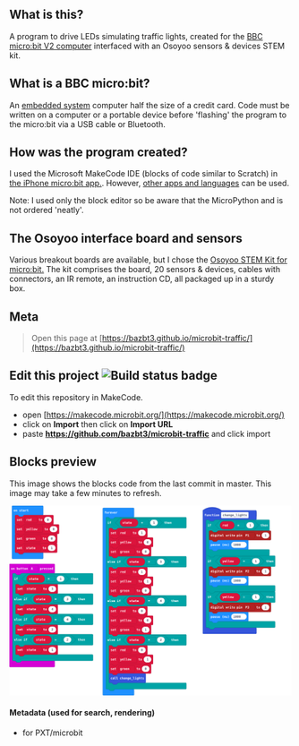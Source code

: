 ## What is this?

A program to drive LEDs simulating traffic lights, created for the [BBC micro:bit V2 computer](https://microbit.org) interfaced with an Osoyoo sensors & devices STEM kit.

## What is a BBC micro:bit?

An [embedded system](https://en.wikipedia.org/wiki/Embedded_system) computer half the size of a credit card.  Code must be written on a computer or a portable device before 'flashing' the program to the micro:bit via a USB cable or Bluetooth.

## How was the program created?

I used the Microsoft MakeCode IDE (blocks of code similar to Scratch) in [the iPhone micro:bit app.](https://apps.apple.com/gb/app/micro-bit/id1092687276).  However, [other apps and languages](https://microbit.org/code/) can be used.

Note: I used only the block editor so be aware that the MicroPython and is not ordered 'neatly'.

## The Osoyoo interface board and sensors

Various breakout boards are available, but I chose the [Osoyoo STEM Kit for micro:bit.](https://osoyoo.com/2019/06/13/osoyoo-steam-kit-for-microbit/)  The kit comprises the board, 20 sensors & devices, cables with connectors, an IR remote, an instruction CD, all packaged up in a sturdy box.

## Meta

> Open this page at [https://bazbt3.github.io/microbit-traffic/](https://bazbt3.github.io/microbit-traffic/)

## Edit this project ![Build status badge](https://github.com/bazbt3/microbit-traffic/workflows/MakeCode/badge.svg)

To edit this repository in MakeCode.

* open [https://makecode.microbit.org/](https://makecode.microbit.org/)
* click on **Import** then click on **Import URL**
* paste **https://github.com/bazbt3/microbit-traffic** and click import

## Blocks preview

This image shows the blocks code from the last commit in master.
This image may take a few minutes to refresh.

![A rendered view of the blocks](https://github.com/bazbt3/microbit-traffic/raw/master/.github/makecode/blocks.png)

#### Metadata (used for search, rendering)

* for PXT/microbit
<script src="https://makecode.com/gh-pages-embed.js"></script><script>makeCodeRender("{{ site.makecode.home_url }}", "{{ site.github.owner_name }}/{{ site.github.repository_name }}");</script>
